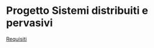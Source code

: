 # Progetto Sistemi distribuiti e pervasivi

[Requisiti](https://github.com/maurosaladino/sdp-project/blob/main/Progetto%20SDP%202020.pdf)
